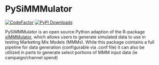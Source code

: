 # PySiMMMulator
[![CodeFactor](https://www.codefactor.io/repository/github/ryanaugust/pysimmmulator/badge)](https://www.codefactor.io/repository/github/ryanaugust/pysimmmulator)
[![PyPI Downloads](https://img.shields.io/pypi/dm/pysimmmulator.svg?label=PyPI%20downloads)](
https://pypi.org/project/pysimmmulator/)

PySiMMMulator is an open source Python adaption of the R-package [siMMMulator](https://github.com/facebookexperimental/siMMMulator), which allows users to generate simulated data to use in testing Marketing Mix Models (MMMs).
While this package cointains a full pipeline for data generation (configurable via .conf file) it can also be utilized in parts to generate select portions of MMM input data (ie campaign/channel spend)
